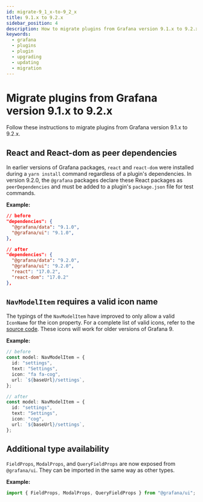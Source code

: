 ```yaml
---
id: migrate-9_1_x-to-9_2_x
title: 9.1.x to 9.2.x
sidebar_position: 4
description: How to migrate plugins from Grafana version 9.1.x to 9.2.x.
keywords:
  - grafana
  - plugins
  - plugin
  - upgrading
  - updating
  - migration
---
```


# Migrate plugins from Grafana version 9.1.x to 9.2.x

Follow these instructions to migrate plugins from Grafana version 9.1.x to 9.2.x.

## React and React-dom as peer dependencies

In earlier versions of Grafana packages, `react` and `react-dom` were installed during a `yarn install` command regardless of a plugin's dependencies. In version 9.2.0, the `@grafana` packages declare these React packages as `peerDependencies` and must be added to a plugin's `package.json` file for test commands.

**Example:**

```json
// before
"dependencies": {
  "@grafana/data": "9.1.0",
  "@grafana/ui": "9.1.0",
},

// after
"dependencies": {
  "@grafana/data": "9.2.0",
  "@grafana/ui": "9.2.0",
  "react": "17.0.2",
  "react-dom": "17.0.2"
},

```

## `NavModelItem` requires a valid icon name

The typings of the `NavModelItem` have improved to only allow a valid `IconName` for the icon property. For a complete list of valid icons, refer to the [source code](https://github.com/grafana/grafana/blob/v9.2.0-beta1/packages/grafana-data/src/types/icon.ts). These icons will work for older versions of Grafana 9.

**Example:**

```ts
// before
const model: NavModelItem = {
  id: "settings",
  text: "Settings",
  icon: "fa fa-cog",
  url: `${baseUrl}/settings`,
};

// after
const model: NavModelItem = {
  id: "settings",
  text: "Settings",
  icon: "cog",
  url: `${baseUrl}/settings`,
};
```

## Additional type availability

`FieldProps`, `ModalProps`, and `QueryFieldProps` are now exposed from `@grafana/ui`. They can be imported in the same way as other types.

**Example:**

```ts
import { FieldProps, ModalProps, QueryFieldProps } from "@grafana/ui";
```
